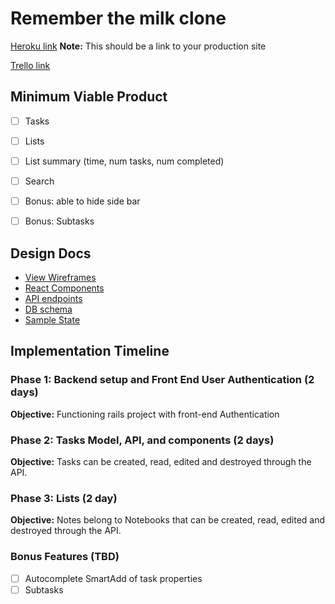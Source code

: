 # Remember the milk clone

[Heroku link][heroku] **Note:** This should be a link to your production site

[Trello link][trello]

[heroku]: http://www.herokuapp.com
[trello]: https://trello.com/b/AMwXO6BO/remember-the-milk-clone

## Minimum Viable Product

- [ ] Tasks
- [ ] Lists
- [ ] List summary (time, num tasks, num completed)
- [ ] Search
- [ ] Bonus: able to hide side bar
- [ ] Bonus: Subtasks


## Design Docs
* [View Wireframes][wireframes]
* [React Components][components]
* [API endpoints][api-endpoints]
* [DB schema][schema]
* [Sample State][sample-state]

[wireframes]: docs/wireframes
[components]: docs/component-hierarchy.md
[sample-state]: docs/sample-state.md
[api-endpoints]: docs/api-endpoints.md
[schema]: docs/schema.md


## Implementation Timeline

### Phase 1: Backend setup and Front End User Authentication (2 days)

**Objective:** Functioning rails project with front-end Authentication

### Phase 2: Tasks Model, API, and components (2 days)

**Objective:** Tasks can be created, read, edited and destroyed through
the API.

### Phase 3: Lists (2 day)

**Objective:** Notes belong to Notebooks that can be created, read, edited and destroyed through the API.



### Bonus Features (TBD)

- [ ] Autocomplete SmartAdd of task properties
- [ ] Subtasks
